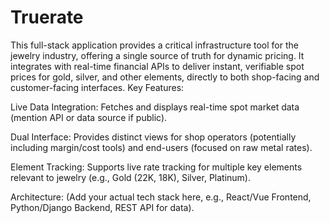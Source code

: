 # Truerate
This full-stack application provides a critical infrastructure tool for the jewelry industry, offering a single source of truth for dynamic pricing. It integrates with real-time financial APIs to deliver instant, verifiable spot prices for gold, silver, and other elements, directly to both shop-facing and customer-facing interfaces.
Key Features:

Live Data Integration: Fetches and displays real-time spot market data (mention API or data source if public).

Dual Interface: Provides distinct views for shop operators (potentially including margin/cost tools) and end-users (focused on raw metal rates).

Element Tracking: Supports live rate tracking for multiple key elements relevant to jewelry (e.g., Gold (22K, 18K), Silver, Platinum).

Architecture: (Add your actual tech stack here, e.g., React/Vue Frontend, Python/Django Backend, REST API for data).

